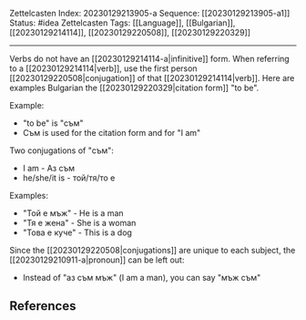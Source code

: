 Zettelcasten Index: 20230129213905-a
Sequence: [[20230129213905-a1]]
Status: #idea
Zettelcasten Tags: [[Language]], [[Bulgarian]], [[20230129214114]], [[20230129220508]], [[20230129220329]]

---

Verbs do not have an [[20230129214114-a|infinitive]] form. When referring to a [[20230129214114|verb]], use the first person [[20230129220508|conjugation]] of that [[20230129214114|verb]]. Here are examples Bulgarian the [[20230129220329|citation form]] "to be".

Example:
- "to be" is "съм"
- Съм is used for the citation form and for "I am"

Two conjugations of "съм":
- I am - Аз съм
- he/she/it is - той/тя/то е

Examples:
- "Той е мъж" - He is a man
- "Тя е жена" - She is a woman
- "Това е куче" - This is a dog

Since the [[20230129220508|conjugations]] are unique to each subject, the [[20230129210911-a|pronoun]] can be left out:
- Instead of "аз съм мъж" (I am a man), you can say "мъж съм"

## References